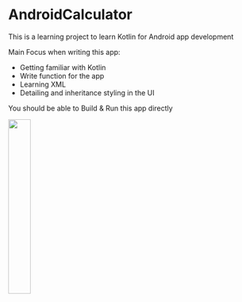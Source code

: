 # AndroidCalculator

This is a learning project to learn Kotlin for Android app development

Main Focus when writing this app:
- Getting familiar with Kotlin
- Write function for the app
- Learning XML
- Detailing and inheritance styling in the UI


You should be able to Build & Run this app directly

<img src="https://user-images.githubusercontent.com/61256810/168164911-2ff30a73-bbcb-4885-a0e5-1f397be4437c.jpg" width="30%">
